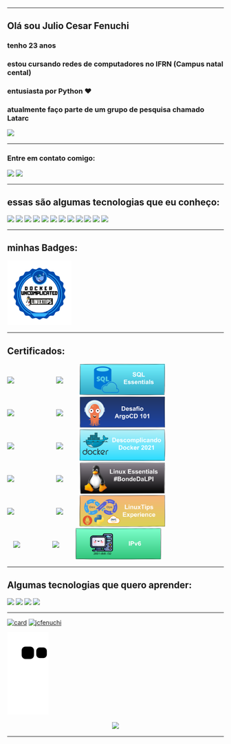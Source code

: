 
---



## Olá sou **Julio Cesar Fenuchi**
### tenho 23 anos
### estou cursando **redes de computadores** no IFRN (Campus natal cental)
### entusiasta por **Python ♥**                                            
### atualmente faço parte de um grupo de pesquisa chamado **Latarc**
<a href="https://latarc.ifrn.edu.br/index.html"><img src="https://avatars.githubusercontent.com/u/19334784?s=280&v=4" width="100" heigth="100"/> </a>


---

<div>

### **Entre em contato comigo:**
<a href="https://www.instagram.com/juliofenuchi/" target="_blank"><img src="https://img.shields.io/badge/-Instagram-%23E4405F?style=for-the-badge&logo=instagram&logoColor=white" target="_blank"></a>
<a href="https://www.linkedin.com/in/julio-cesar-477924259/" target="_blank"><img src="https://img.shields.io/badge/-LinkedIn-%230077B5?style=for-the-badge&logo=linkedin&logoColor=white" target="_blank"></a> 
</div>

<div class="icons">

---
## **essas são algumas tecnologias que eu conheço:**

<img src="https://cdn.jsdelivr.net/gh/devicons/devicon/icons/python/python-original-wordmark.svg" width="60" heigth="60" />
<img src="https://cdn.jsdelivr.net/gh/devicons/devicon/icons/linux/linux-original.svg" width="60" heigth="60" />
<img src="https://cdn.jsdelivr.net/gh/devicons/devicon/icons/docker/docker-original-wordmark.svg" width="60" heigth="60" />
<img src="https://openwhisk.apache.org/images/deployments/logo-docker-compose-text.svg" width="100" heigth="60" />
<img src="https://mininet-wifi.github.io/assets/img/logo.png" width="120" heigth="60" />
<img src="https://containernet.github.io/assets/logo.png" width="60" heigth="60" />
<img src="https://cdn.jsdelivr.net/gh/devicons/devicon/icons/flask/flask-original-wordmark.svg" width="80" heigth="60" />
<img src="https://cdn.jsdelivr.net/gh/devicons/devicon/icons/mysql/mysql-original-wordmark.svg" width="60" heigth="60" />
<img src="https://cdn.jsdelivr.net/gh/devicons/devicon/icons/php/php-original.svg" width="60" heigth="60" />
<img src="https://cdn.jsdelivr.net/gh/devicons/devicon/icons/prometheus/prometheus-original-wordmark.svg" width="60" heigth="60" />
<img src="https://cdn.jsdelivr.net/gh/devicons/devicon/icons/grafana/grafana-original-wordmark.svg" width="60" heigth="60" /> 
<img src="https://www.khomp.com/wp-content/uploads/2017/10/logo-asterisk-vetor-2.jpg" width="60" heigth="60" />
</div>

---
## **minhas Badges:**
<a href="https://lwfiles.blob.core.windows.net/633c72fac8c963ec854a3950-private/attachments/Badge%20Docker.png?sv=2014-02-14&st=2023-02-18T09%3A50%3A17Z&se=2023-02-18T09%3A52%3A17Z&sr=b&sp=r&rscd=&sig=rtjGY3leZWyfNAWjZUza5XIz7Z42Aj38nT%2FYfbj7bNs%3D"> <img src="./images/Badge_Docker.png" width="150" heigth="150"/> </a>


---
## **Certificados:**  

<div style="display: flex;
   align-items:center;">
<img src="https://lwfiles.mycourse.app/633c72fac8c963ec854a3950-public/4bd40f95b2194780fb1fcc79b4aea790.png" width="100" heigth="80" />
&emsp;
<img src="https://cdn-icons-png.flaticon.com/512/2026/2026644.png" width="40" heigth="50" />
&emsp;
<a href="./images/certificate-sql-essentials-64721ae9a7f5e903ff0d4b28.pdf" target="_blank"><img src="./images/banners_que_eu_fiz/SQL%20Essentials.png" width="200" heigth="100" /></a>
</div>

<div style="display: flex;
   align-items:center;">
<img src="https://lwfiles.mycourse.app/633c72fac8c963ec854a3950-public/4bd40f95b2194780fb1fcc79b4aea790.png" width="100" heigth="80" />
&emsp;
<img src="https://cdn-icons-png.flaticon.com/512/2026/2026644.png" width="40" heigth="50" />
&emsp;
<a href="./images/certificate-desafio-argocd-101-640f45200a68d07b6f08f0c3.pdf" target="_blank"><img src="./images/banners_que_eu_fiz/ArgoCD.png" width="200" heigth="100" /></a><br>
</div>


<div style="display: flex;
   align-items:center;">
<img src="https://lwfiles.mycourse.app/633c72fac8c963ec854a3950-public/4bd40f95b2194780fb1fcc79b4aea790.png" width="100" heigth="80" />
&emsp;
<img src="https://cdn-icons-png.flaticon.com/512/2026/2026644.png" width="40" heigth="50" />
&emsp;
<a href="./images/certificate-descomplicando-o-docker-2021-634ffe2b3e60c56d9901655f.pdf" target="_blank"><img src="./images/banners_que_eu_fiz/DescomplicandoDocker.png" width="200" heigth="100" /></a><br>
</div>

<div style="display: flex;
   align-items:center;">
<img src="https://lwfiles.mycourse.app/633c72fac8c963ec854a3950-public/4bd40f95b2194780fb1fcc79b4aea790.png" width="100" heigth="80" />
&emsp;
<img src="https://cdn-icons-png.flaticon.com/512/2026/2026644.png" width="40" heigth="50" />
&emsp;
<a href="./images/certificate-linux-essentials-bondedalpi-637b790d9ed244787509f4c9.pdf" target="_blank"><img src="./images/banners_que_eu_fiz/BondeDaLPI.png" width="200" heigth="100" /></a><br>
</div>

<div style="display: flex;
   align-items:center;">
<img src="https://lwfiles.mycourse.app/633c72fac8c963ec854a3950-public/4bd40f95b2194780fb1fcc79b4aea790.png" width="100" heigth="80" />
&emsp;
<img src="https://cdn-icons-png.flaticon.com/512/2026/2026644.png" width="40" heigth="50" />
&emsp;
<a href="./images/certificate-linuxtips-experience-63496b226fee19bade09fe44.pdf" target="_blank"><img src="./images/banners_que_eu_fiz/LinuxExperience.png" width="200" heigth="100" /></a><br>
</div>

<div style="display: flex;
   align-items:center;">
&emsp;
<img src="https://www.nic.br/docs-assets/images/logo-nicbr.png" width="70" heigth="100" />
&emsp;&ensp;
<img src="https://cdn-icons-png.flaticon.com/512/2026/2026644.png" width="40" heigth="50" />
&emsp;
<a href="./images/CERTIFICADO-IPV6-EAD-001-JULIO-CESAR-FENUCHI-SILVA-SANTOS-70720-79826.pdf" target="_blank"><img src="./images/banners_que_eu_fiz/IPv6.png" width="200" heigth="100" /></a><br>
</div>
<div>



---
## **Algumas tecnologias que quero aprender:**
  
<img src="https://cdn.jsdelivr.net/gh/devicons/devicon/icons/rust/rust-plain.svg" width="70" heigth="70" />
<img src="https://cdn.jsdelivr.net/gh/devicons/devicon/icons/go/go-original.svg" width="70" heigth="70" />
<img src="https://cdn.jsdelivr.net/gh/devicons/devicon/icons/kubernetes/kubernetes-plain-wordmark.svg" width="70" heigth="70" />
<img src="https://cdn.jsdelivr.net/gh/devicons/devicon/icons/amazonwebservices/amazonwebservices-original-wordmark.svg" width="80" heigth="80" />
</div>
<div>

---
  
[![card](https://github-readme-stats.vercel.app/api?username=jcfenuchi&theme=tokyonight&show_icons=true)](https://github.com/anuraghazra/github-readme-stats)
[![jcfenuchi](https://github-readme-stats.vercel.app/api/top-langs/?username=jcfenuchi&hide=html&layout=compact&theme=tokyonight)](https://github.com/anuraghazra/github-readme-stats)
</div>

![Snake Animation](https://github.com/jcfenuchi/jcfenuchi/blob/output/github-contribution-grid-snake.svg)
<p align="center">   <img alingn="center" src="https://profile-counter.glitch.me/jcfenuchi/count.svg" /></p>

---
